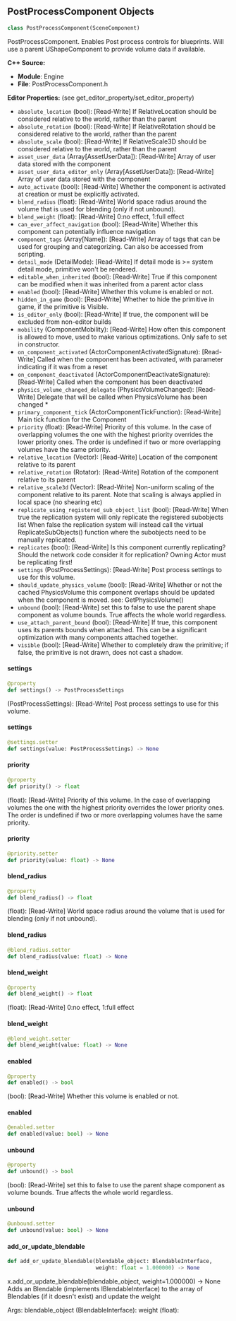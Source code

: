 ## PostProcessComponent Objects

```python
class PostProcessComponent(SceneComponent)
```

PostProcessComponent. Enables Post process controls for blueprints.
   Will use a parent UShapeComponent to provide volume data if available.

**C++ Source:**

- **Module**: Engine
- **File**: PostProcessComponent.h

**Editor Properties:** (see get_editor_property/set_editor_property)

- ``absolute_location`` (bool):  [Read-Write] If RelativeLocation should be considered relative to the world, rather than the parent
- ``absolute_rotation`` (bool):  [Read-Write] If RelativeRotation should be considered relative to the world, rather than the parent
- ``absolute_scale`` (bool):  [Read-Write] If RelativeScale3D should be considered relative to the world, rather than the parent
- ``asset_user_data`` (Array[AssetUserData]):  [Read-Write] Array of user data stored with the component
- ``asset_user_data_editor_only`` (Array[AssetUserData]):  [Read-Write] Array of user data stored with the component
- ``auto_activate`` (bool):  [Read-Write] Whether the component is activated at creation or must be explicitly activated.
- ``blend_radius`` (float):  [Read-Write] World space radius around the volume that is used for blending (only if not unbound).
- ``blend_weight`` (float):  [Read-Write] 0:no effect, 1:full effect
- ``can_ever_affect_navigation`` (bool):  [Read-Write] Whether this component can potentially influence navigation
- ``component_tags`` (Array[Name]):  [Read-Write] Array of tags that can be used for grouping and categorizing. Can also be accessed from scripting.
- ``detail_mode`` (DetailMode):  [Read-Write] If detail mode is >= system detail mode, primitive won't be rendered.
- ``editable_when_inherited`` (bool):  [Read-Write] True if this component can be modified when it was inherited from a parent actor class
- ``enabled`` (bool):  [Read-Write] Whether this volume is enabled or not.
- ``hidden_in_game`` (bool):  [Read-Write] Whether to hide the primitive in game, if the primitive is Visible.
- ``is_editor_only`` (bool):  [Read-Write] If true, the component will be excluded from non-editor builds
- ``mobility`` (ComponentMobility):  [Read-Write] How often this component is allowed to move, used to make various optimizations. Only safe to set in constructor.
- ``on_component_activated`` (ActorComponentActivatedSignature):  [Read-Write] Called when the component has been activated, with parameter indicating if it was from a reset
- ``on_component_deactivated`` (ActorComponentDeactivateSignature):  [Read-Write] Called when the component has been deactivated
- ``physics_volume_changed_delegate`` (PhysicsVolumeChanged):  [Read-Write] Delegate that will be called when PhysicsVolume has been changed *
- ``primary_component_tick`` (ActorComponentTickFunction):  [Read-Write] Main tick function for the Component
- ``priority`` (float):  [Read-Write] Priority of this volume. In the case of overlapping volumes the one with the highest priority
  overrides the lower priority ones. The order is undefined if two or more overlapping volumes have the same priority.
- ``relative_location`` (Vector):  [Read-Write] Location of the component relative to its parent
- ``relative_rotation`` (Rotator):  [Read-Write] Rotation of the component relative to its parent
- ``relative_scale3d`` (Vector):  [Read-Write] Non-uniform scaling of the component relative to its parent.
  Note that scaling is always applied in local space (no shearing etc)
- ``replicate_using_registered_sub_object_list`` (bool):  [Read-Write] When true the replication system will only replicate the registered subobjects list
  When false the replication system will instead call the virtual ReplicateSubObjects() function where the subobjects need to be manually replicated.
- ``replicates`` (bool):  [Read-Write] Is this component currently replicating? Should the network code consider it for replication? Owning Actor must be replicating first!
- ``settings`` (PostProcessSettings):  [Read-Write] Post process settings to use for this volume.
- ``should_update_physics_volume`` (bool):  [Read-Write] Whether or not the cached PhysicsVolume this component overlaps should be updated when the component is moved.
  see: GetPhysicsVolume()
- ``unbound`` (bool):  [Read-Write] set this to false to use the parent shape component as volume bounds. True affects the whole world regardless.
- ``use_attach_parent_bound`` (bool):  [Read-Write] If true, this component uses its parents bounds when attached.
  This can be a significant optimization with many components attached together.
- ``visible`` (bool):  [Read-Write] Whether to completely draw the primitive; if false, the primitive is not drawn, does not cast a shadow.

<a id="unreal.PostProcessComponent.settings"></a>

#### settings

```python
@property
def settings() -> PostProcessSettings
```

(PostProcessSettings):  [Read-Write] Post process settings to use for this volume.

<a id="unreal.PostProcessComponent.settings"></a>

#### settings

```python
@settings.setter
def settings(value: PostProcessSettings) -> None
```

<a id="unreal.PostProcessComponent.priority"></a>

#### priority

```python
@property
def priority() -> float
```

(float):  [Read-Write] Priority of this volume. In the case of overlapping volumes the one with the highest priority
overrides the lower priority ones. The order is undefined if two or more overlapping volumes have the same priority.

<a id="unreal.PostProcessComponent.priority"></a>

#### priority

```python
@priority.setter
def priority(value: float) -> None
```

<a id="unreal.PostProcessComponent.blend_radius"></a>

#### blend_radius

```python
@property
def blend_radius() -> float
```

(float):  [Read-Write] World space radius around the volume that is used for blending (only if not unbound).

<a id="unreal.PostProcessComponent.blend_radius"></a>

#### blend_radius

```python
@blend_radius.setter
def blend_radius(value: float) -> None
```

<a id="unreal.PostProcessComponent.blend_weight"></a>

#### blend_weight

```python
@property
def blend_weight() -> float
```

(float):  [Read-Write] 0:no effect, 1:full effect

<a id="unreal.PostProcessComponent.blend_weight"></a>

#### blend_weight

```python
@blend_weight.setter
def blend_weight(value: float) -> None
```

<a id="unreal.PostProcessComponent.enabled"></a>

#### enabled

```python
@property
def enabled() -> bool
```

(bool):  [Read-Write] Whether this volume is enabled or not.

<a id="unreal.PostProcessComponent.enabled"></a>

#### enabled

```python
@enabled.setter
def enabled(value: bool) -> None
```

<a id="unreal.PostProcessComponent.unbound"></a>

#### unbound

```python
@property
def unbound() -> bool
```

(bool):  [Read-Write] set this to false to use the parent shape component as volume bounds. True affects the whole world regardless.

<a id="unreal.PostProcessComponent.unbound"></a>

#### unbound

```python
@unbound.setter
def unbound(value: bool) -> None
```

<a id="unreal.PostProcessComponent.add_or_update_blendable"></a>

#### add_or_update_blendable

```python
def add_or_update_blendable(blendable_object: BlendableInterface,
                            weight: float = 1.000000) -> None
```

x.add_or_update_blendable(blendable_object, weight=1.000000) -> None
Adds an Blendable (implements IBlendableInterface) to the array of Blendables (if it doesn't exist) and update the weight

Args:
    blendable_object (BlendableInterface): 
    weight (float):

<a id="unreal.ProjectileMovementComponent"></a>